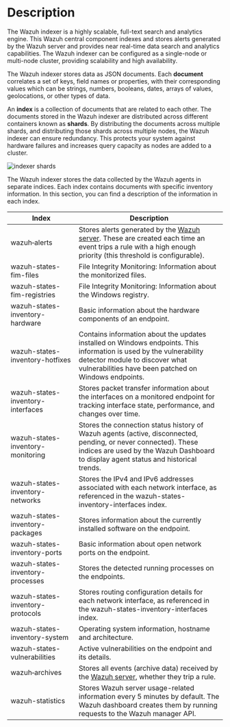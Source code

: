 # Description

The Wazuh indexer is a highly scalable, full-text search and analytics engine. This Wazuh central component indexes and stores alerts generated by the Wazuh server and provides near real-time data search and analytics capabilities. The Wazuh indexer can be configured as a single-node or multi-node cluster, providing scalability and high availability.

The Wazuh indexer stores data as JSON documents. Each **document** correlates a set of keys, field names or properties, with their corresponding values which can be strings, numbers, booleans, dates, arrays of values, geolocations, or other types of data.

An **index** is a collection of documents that are related to each other. The documents stored in the Wazuh indexer are distributed across different containers known as **shards**. By distributing the documents across multiple shards, and distributing those shards across multiple nodes, the Wazuh indexer can ensure redundancy. This protects your system against hardware failures and increases query capacity as nodes are added to a cluster.

![indexer shards](https://documentation.wazuh.com/current/_images/wazuh-indexer1.png)

The Wazuh indexer stores the data collected by the Wazuh agents in separate indices. Each index contains documents with specific inventory information. In this section, you can find a description of the information in each index.

| Index                            | Description                                                                                |
| -------------------------------- | ------------------------------------------------------------------------------------------ |
| wazuh‑alerts                     | Stores alerts generated by the [Wazuh server](https://documentation.wazuh.com/current/getting-started/components/wazuh-server.html). These are created each time an event trips a rule with a high enough priority (this threshold is configurable). |
| wazuh-states-fim-files           | File Integrity Monitoring: Information about the monitorized files.                            |
| wazuh-states-fim-registries      | File Integrity Monitoring: Information about the Windows registry.                             |
| wazuh-states-inventory-hardware  | Basic information about the hardware components of an endpoint.                                |
| wazuh-states-inventory-hotfixes  | Contains information about the updates installed on Windows endpoints. This information is used by the vulnerability detector module to discover what vulnerabilities have been patched on Windows endpoints.                              |
| wazuh-states-inventory-interfaces| Stores packet transfer information about the interfaces on a monitored endpoint for tracking interface state, performance, and changes over time.  |
| wazuh-states-inventory-monitoring| Stores the connection status history of Wazuh agents (active, disconnected, pending, or never connected). These indices are used by the Wazuh Dashboard to display agent status and historical trends.                                              |
| wazuh-states-inventory-networks  | Stores the IPv4 and IPv6 addresses associated with each network interface, as referenced in the wazuh-states-inventory-interfaces index.                         |
| wazuh-states-inventory-packages  | Stores information about the currently installed software on the endpoint.                     |
| wazuh-states-inventory-ports     | Basic information about open network ports on the endpoint.                                    |
| wazuh-states-inventory-processes | Stores the detected running processes on the endpoints.                                        |
| wazuh-states-inventory-protocols | Stores routing configuration details for each network interface, as referenced in the wazuh-states-inventory-interfaces index.                         |
| wazuh-states-inventory-system    | Operating system information, hostname and architecture.                                       |
| wazuh-states-vulnerabilities     | Active vulnerabilities on the endpoint and its details.                                        |
| wazuh‑archives                   | Stores all events (archive data) received by the [Wazuh server](https://documentation.wazuh.com/current/getting-started/components/wazuh-server.html), whether they trip a rule.                                                            |
| wazuh-statistics                 | Stores Wazuh server usage-related information every 5 minutes by default. The Wazuh dashboard creates them by running requests to the Wazuh manager API. |
